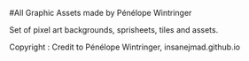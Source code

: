 #All Graphic Assets made by Pénélope Wintringer

Set of pixel art backgrounds, sprisheets, tiles and assets.

Copyright : 
Credit to Pénélope Wintringer, insanejmad.github.io
